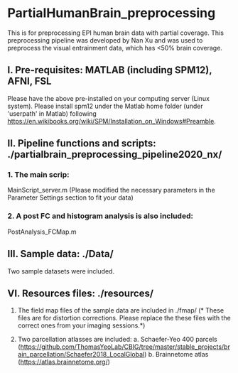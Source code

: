 # PartialHumanBrain_preprocessing
This is for preprocessing EPI human brain data with partial coverage.
This preprocessing pipeline was developed by Nan Xu and was used to preprocess the visual entrainment data, which has <50% brain coverage.

## I. Pre-requisites: MATLAB (including SPM12), AFNI, FSL
Please have the above pre-installed on your computing server (Linux system). Please install spm12 under the Matlab home folder (under 'userpath' in Matlab) following
https://en.wikibooks.org/wiki/SPM/Installation_on_Windows#Preamble.

## II. Pipeline functions and scripts: ./partialbrain_preprocessing_pipeline2020_nx/
### 1. The main scrip:
MainScript_server.m (Please modified the necessary parameters in the Parameter Settings section to fit your data)

###  2. A post FC and histogram analysis is also included:
PostAnalysis_FCMap.m

## III. Sample data: ./Data/
Two sample datasets were included. 

## VI. Resources files: ./resources/
1. The field map files of the sample data are included in ./fmap/
    (* These files are for distortion corrections. Please replace the these files with the correct ones from your imaging sessions.*)

2. Two parcellation atlasses are included: 
    a. Schaefer-Yeo 400 parcels (https://github.com/ThomasYeoLab/CBIG/tree/master/stable_projects/brain_parcellation/Schaefer2018_LocalGlobal)
    b. Brainnetome atlas  (https://atlas.brainnetome.org/)



